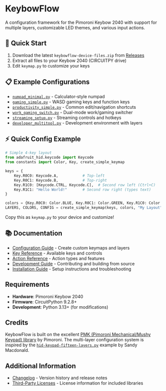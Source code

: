 # KeybowFlow

A configuration framework for the Pimoroni Keybow 2040 with support for multiple layers, customizable LED themes, and various input actions.

## 🚀 Quick Start

1. Download the latest `keybowflow-device-files.zip` from [Releases](https://github.com/Merp4/KeybowFlow/releases)
2. Extract all files to your Keybow 2040 (CIRCUITPY drive)
3. Edit `keymap.py` to customize your keys

## 📋 Example Configurations

- [`numpad_minimal.py`](examples/configs/numpad_minimal.py) - Calculator-style numpad  
- [`gaming_simple.py`](examples/configs/gaming_simple.py) - WASD gaming keys and function keys
- [`productivity_simple.py`](examples/configs/productivity_simple.py) - Common edit/navigation shortcuts
- [`work_gaming_switch.py`](examples/configs/work_gaming_switch.py) - Dual-mode work/gaming switcher
- [`streaming_setup.py`](examples/configs/streaming_setup.py) - Streaming controls and hotkeys
- [`developer_multitool.py`](examples/configs/developer_multitool.py) - Development environment with layers

## ⚡ Quick Config Example

```python
# Simple 4-key layout
from adafruit_hid.keycode import Keycode
from constants import Color, Key, create_simple_keymap

keys = {
    Key.R0C0: Keycode.A,           # Top-left
    Key.R0C1: Keycode.B,           # Top-right  
    Key.R1C0: [Keycode.CTRL, Keycode.C],  # Second row left (Ctrl+C)
    Key.R1C1: "Hello World!"       # Second row right (types text)
}

colors = {Key.R0C0: Color.BLUE, Key.R0C1: Color.GREEN, Key.R1C0: Color.RED, Key.R1C1: Color.YELLOW}
LAYERS, COLORS, CONFIG = create_simple_keymap(keys, colors, "My Layout")
```

Copy this as `keymap.py` to your device and customize!

## 📚 Documentation

- [Configuration Guide](docs/CONFIGURATION_GUIDE.md) - Create custom keymaps and layers
- [Key Reference](docs/KEY_REFERENCE.md) - Available keys and controls
- [Action Reference](docs/ACTION_REFERENCE.md) - Action types and features
- [Development Guide](docs/DEVELOPMENT.md) - Contributing and building from source
- [Installation Guide](docs/INSTALLATION.md) - Setup instructions and troubleshooting

## Requirements

- **Hardware**: Pimoroni Keybow 2040
- **Firmware**: CircuitPython 9.2.8+
- **Development**: Python 3.13+ (for modifications)

## Credits

KeybowFlow is built on the excellent [PMK (Pimoroni Mechanical/Mushy Keypad) library](https://github.com/pimoroni/pmk-circuitpython) by Pimoroni. The multi-layer configuration system is inspired by the [`hid-keypad-fifteen-layers.py`](lib/pmk/examples/hid-keypad-fifteen-layers.py) example by Sandy Macdonald.

## Additional Information

- [Changelog](CHANGELOG.md) - Version history and release notes
- [Third-Party Licenses](docs/THIRD_PARTY_LICENSES.md) - License information for included libraries
